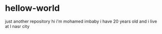 # hellow-world
just another repository 
hi i'm mohamed imbaby
i have 20 years old and i live at l nasr city 
